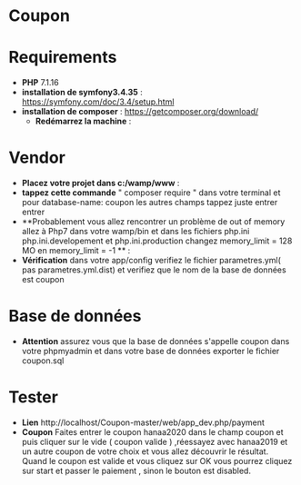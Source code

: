 

# Coupon
# Requirements
   * **PHP** 7.1.16
   * **installation de symfony3.4.35** :
    https://symfony.com/doc/3.4/setup.html
   * **installation de composer** :
    https://getcomposer.org/download/ 
     * **Redémarrez la machine** :
 # Vendor 
   * **Placez votre projet dans c:/wamp/www** :
   * **tappez cette commande** " composer require " dans votre terminal et pour database-name: coupon les autres champs tappez juste entrer entrer
   * **Probablement vous allez rencontrer un problème de out of memory allez à Php7 dans votre wamp/bin et dans les fichiers php.ini php.ini.developement et php.ini.production changez memory_limit = 128 MO en memory_limit = -1 ** :
   * **Vérification** dans votre app/config verifiez le fichier parametres.yml( pas parametres.yml.dist)  et verifiez que le nom de la base de données est coupon
 # Base de données 
   * **Attention** assurez vous que la base de données s'appelle coupon dans votre phpmyadmin et dans votre base de données exporter le fichier coupon.sql  
 # Tester
   * **Lien** http://localhost/Coupon-master/web/app_dev.php/payment
   * **Coupon** Faites entrer le coupon hanaa2020 dans le champ coupon et puis cliquer sur le vide ( coupon valide ) ,réessayez avec hanaa2019 et un autre coupon de votre choix et vous allez découvrir le résultat.
   Quand le coupon est valide et vous cliquez sur OK vous pourrez cliquez sur start et passer le paiement , sinon le bouton est disabled.
